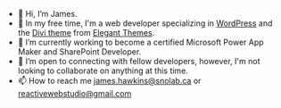 - 👋 Hi, I’m James.
- 👀 In my free time, I'm a web developer specializing in [WordPress](https://www.wordpress.org) and the [Divi theme](https://www.elegantthemes.com/gallery/divi/) from [Elegant Themes](https://www.elegantthemes.com/). 
- 🌱 I’m currently working to become a certified Microsoft Power App Maker and SharePoint Developer. 
- 💞️ I’m open to connecting with fellow developers, however, I'm not looking to collaborate on anything at this time.
- 📫 How to reach me james.hawkins@snolab.ca or reactivewebstudio@gmail.com

<!---
jhawksno/jhawksno is a ✨ special ✨ repository because its `README.md` (this file) appears on your GitHub profile.
You can click the Preview link to take a look at your changes.
--->
